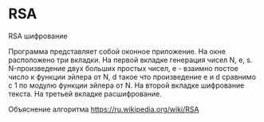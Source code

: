 # RSA
RSA шифрование

Программа представляет собой оконное приложение. На окне расположено три вкладки. На первой вкладке генерация чисел N, e, s. N-произведение двух больших простых чисел, e - взаимно постое число к функции эйлера от N, d такое что произведение e и d сравнимо с 1 по модулю функции эйлера от N. На второй вкладке шифрование текста. На третьей вкладке расшифрование.

Объяснение алгоритма https://ru.wikipedia.org/wiki/RSA
